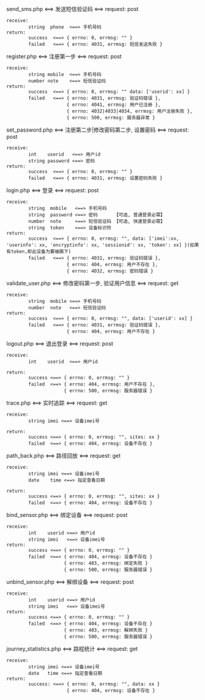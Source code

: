 send_sms.php  <==>  发送短信验证码   <==>  request: post
	
	receive: 
			string  phone  <==> 手机号码
	return:
			success  <==> { errno: 0, errmsg: "" }
			failed   <==> { errno: 4031, errmsg: 短信发送失败 }
	
register.php  <==>  注册第一步  <==> request: post

	receive:
			string mobile  <==> 手机号码
			number note    <==> 短信验证码
	return:
			success  <==> { errno: 0, errmsg: "" data: ['userid': xx] }
			failed   <==> { errno: 4031, errmsg: 验证码错误 },
			              { errno: 4041, errmsg: 用户已注册 },
			              { errno: 4032|4033|4034, errmsg: 用户注册失败 },
			              { errno: 500, errmsg: 服务器异常 }
			              
set_password.php  <==>  注册第二步|修改密码第二步, 设置密码 <==> request: post

	receive:
			int    userid   <==> 用户id
			string password <==> 密码
	return:
			success  <==> { errno: 0, errmsg: "" } 
			failed   <==> { errno: 4031, errmsg: 设置密码失败 }
			
login.php  <==>  登录 <==> request: post

	receive:
			string  mobile   <==> 手机号码
			string  password <==> 密码      【可选, 普通登录必需】
			number  note     <==> 短信验证码 【可选, 快速登录必需】
			string  token    <==> 设备标识符  
	return:
			success  <==> { errno: 0, errmsg: "", data: ['imei':xx, 'userinfo': xx, 'encryptinfo': xx, 'sessionid': xx, 'token': xx] }(如果有token,即此设备为要被踢下)
			failed   <==> { errno: 4031, errmsg: 验证码错误 },
			              { errno: 404, errmsg: 用户不存在 },
			              { errno: 4032, errmsg: 密码错误 }
			            
validate_user.php <==> 修改密码第一步, 验证用户信息 <==> request: get

	receive:
			string  mobile <==> 手机号码
			number  note   <==> 短信验证码
	return:
	   		success  <==> { errno: 0, errmsg: "", data: ['userid': xx] }
	   		failed   <==> { errno: 4031, errmsg: 验证码错误 },
	   		              { errno: 404, errmsg: 用户不存在 } 
logout.php  <==> 退出登录 <==> request: post
	
	receive:
			int    userid  <==> 用户id
		
	return:
			success <==> { errno: 0, errmsg: "" }
			failed  <==> { errno: 404, errmsg: 用户不存在 },
			             { errno: 500, errmsg: 服务器错误 }
			
trace.php  <==> 实时追踪 <==> request: get

	receive:
			string imei <==> 设备imei号
			
	return:
			success <==> { errno: 0, errmsg: "", sites: xx }
			failed  <==> { errno: 404, errmsg: 设备不存在 }
path_back.php <==> 路径回放 <==> request: get

	receive:
			string imei <==> 设备imei号
			date	time <==> 指定查看日期
			
	return:
			success <==> { errno: 0, errmsg: "", sites: xx }
			failed  <==> { errno: 404, errmsg: 设备不存在 }
bind_sensor.php <==> 绑定设备 <==> request: post

	receive:
			int    userid <==> 用户id
			string imei   <==> 设备imei号
	return: 
			success <==> { errno: 0, errmsg: "" }
			failed  <==> { errno: 404, errmsg: 设备不存在 }
			             { errno: 403, errmsg: 绑定失败 }
			             { errno: 500, errmsg: 服务器错误 }
unbind_sensor.php <==> 解绑设备 <==> request: post
	
	receive:
			int    userid <==> 用户id
			string imei   <==> 设备imei号
	return:
			success <==> { errno: 0, errmsg: "" }
			failed  <==> { errno: 404, errmsg: 设备不存在 }
			             { errno: 403, errmsg: 解绑失败 }
			             { errno: 500, errmsg: 服务器错误 }
journey_statistics.php <==> 路程统计 <==> request: get

	receive:
			string imei <==> 设备imei号
			date   time <==> 指定查看日期
	return:
			success: <==> { errno: 0, errmsg: "", data: xx }
			              { errno: 404, errmsg: 设备不存在 }